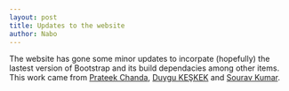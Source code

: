 ```yaml
---
layout: post
title: Updates to the website
author: Nabo
---
```


The website has gone some minor updates to incorpate (hopefully) the lastest version of Bootstrap and its build dependacies among other items.
This work came from [Prateek Chanda](https://github.com/prateekiiest), [Duygu KEŞKEK](https://github.com/DuyguKeskek) and [Sourav Kumar](souravc4).

